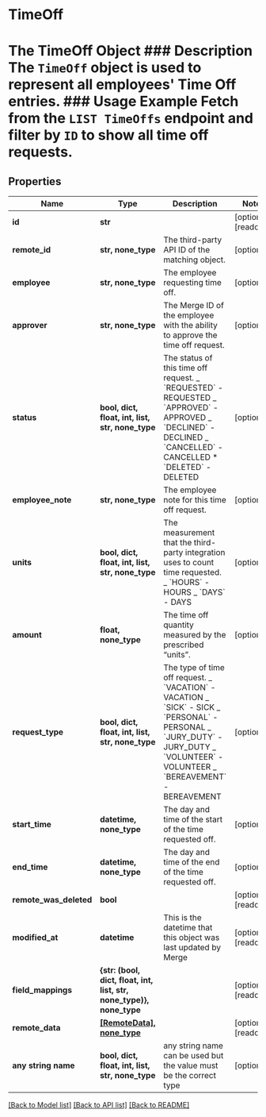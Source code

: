 # TimeOff

# The TimeOff Object ### Description The `TimeOff` object is used to represent all employees' Time Off entries. ### Usage Example Fetch from the `LIST TimeOffs` endpoint and filter by `ID` to show all time off requests.

## Properties

| Name                   | Type                                                                 | Description                                                                                                                                                                                                                                 | Notes                 |
| ---------------------- | -------------------------------------------------------------------- | ------------------------------------------------------------------------------------------------------------------------------------------------------------------------------------------------------------------------------------------- | --------------------- |
| **id**                 | **str**                                                              |                                                                                                                                                                                                                                             | [optional] [readonly] |
| **remote_id**          | **str, none_type**                                                   | The third-party API ID of the matching object.                                                                                                                                                                                              | [optional]            |
| **employee**           | **str, none_type**                                                   | The employee requesting time off.                                                                                                                                                                                                           | [optional]            |
| **approver**           | **str, none_type**                                                   | The Merge ID of the employee with the ability to approve the time off request.                                                                                                                                                              | [optional]            |
| **status**             | **bool, dict, float, int, list, str, none_type**                     | The status of this time off request. _ &#x60;REQUESTED&#x60; - REQUESTED _ &#x60;APPROVED&#x60; - APPROVED _ &#x60;DECLINED&#x60; - DECLINED _ &#x60;CANCELLED&#x60; - CANCELLED \* &#x60;DELETED&#x60; - DELETED                           | [optional]            |
| **employee_note**      | **str, none_type**                                                   | The employee note for this time off request.                                                                                                                                                                                                | [optional]            |
| **units**              | **bool, dict, float, int, list, str, none_type**                     | The measurement that the third-party integration uses to count time requested. _ &#x60;HOURS&#x60; - HOURS _ &#x60;DAYS&#x60; - DAYS                                                                                                        | [optional]            |
| **amount**             | **float, none_type**                                                 | The time off quantity measured by the prescribed “units”.                                                                                                                                                                                   | [optional]            |
| **request_type**       | **bool, dict, float, int, list, str, none_type**                     | The type of time off request. _ &#x60;VACATION&#x60; - VACATION _ &#x60;SICK&#x60; - SICK _ &#x60;PERSONAL&#x60; - PERSONAL _ &#x60;JURY_DUTY&#x60; - JURY_DUTY _ &#x60;VOLUNTEER&#x60; - VOLUNTEER _ &#x60;BEREAVEMENT&#x60; - BEREAVEMENT | [optional]            |
| **start_time**         | **datetime, none_type**                                              | The day and time of the start of the time requested off.                                                                                                                                                                                    | [optional]            |
| **end_time**           | **datetime, none_type**                                              | The day and time of the end of the time requested off.                                                                                                                                                                                      | [optional]            |
| **remote_was_deleted** | **bool**                                                             |                                                                                                                                                                                                                                             | [optional] [readonly] |
| **modified_at**        | **datetime**                                                         | This is the datetime that this object was last updated by Merge                                                                                                                                                                             | [optional] [readonly] |
| **field_mappings**     | **{str: (bool, dict, float, int, list, str, none_type)}, none_type** |                                                                                                                                                                                                                                             | [optional] [readonly] |
| **remote_data**        | [**[RemoteData], none_type**](RemoteData.md)                         |                                                                                                                                                                                                                                             | [optional] [readonly] |
| **any string name**    | **bool, dict, float, int, list, str, none_type**                     | any string name can be used but the value must be the correct type                                                                                                                                                                          | [optional]            |

[[Back to Model list]](../README.md#documentation-for-models) [[Back to API list]](../README.md#documentation-for-api-endpoints) [[Back to README]](../README.md)
